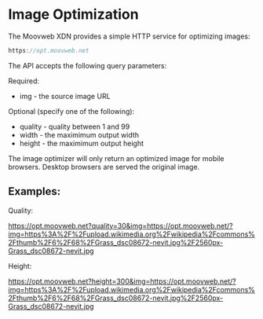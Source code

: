# Image Optimization

The Moovweb XDN provides a simple HTTP service for optimizing images:

```js
https://opt.moovweb.net
```

The API accepts the following query parameters:

Required:

- img - the source image URL

Optional (specify one of the following):

- quality - quality between 1 and 99
- width - the maximimum output width
- height - the maximimum output height

The image optimizer will only return an optimized image for mobile browsers. Desktop browsers are served the original image.

## Examples:

Quality:

https://opt.moovweb.net?quality=30&img=https://opt.moovweb.net/?img=https%3A%2F%2Fupload.wikimedia.org%2Fwikipedia%2Fcommons%2Fthumb%2F6%2F68%2FGrass_dsc08672-nevit.jpg%2F2560px-Grass_dsc08672-nevit.jpg

Height:

https://opt.moovweb.net?height=300&img=https://opt.moovweb.net/?img=https%3A%2F%2Fupload.wikimedia.org%2Fwikipedia%2Fcommons%2Fthumb%2F6%2F68%2FGrass_dsc08672-nevit.jpg%2F2560px-Grass_dsc08672-nevit.jpg
